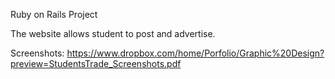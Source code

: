 Ruby on Rails Project

The website allows student to post and advertise.

Screenshots: https://www.dropbox.com/home/Porfolio/Graphic%20Design?preview=StudentsTrade_Screenshots.pdf
